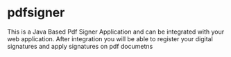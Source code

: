 # pdfsigner
This is a Java Based Pdf Signer Application and can be integrated with your web application. After integration you will be able to register your digital signatures and apply signatures on pdf documetns
